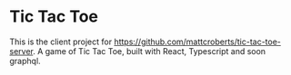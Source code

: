 # Tic Tac Toe
This is the client project for https://github.com/mattcroberts/tic-tac-toe-server. A game of Tic Tac Toe, built with React, Typescript and soon graphql.
